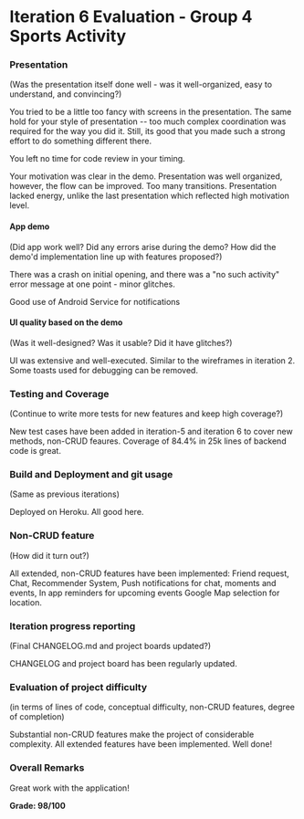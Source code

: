 # Iteration 6 Evaluation - Group 4 Sports Activity

### Presentation
(Was the presentation itself done well - was it well-organized, easy to understand, and convincing?)

You tried to be a little too fancy with screens in the presentation.  The same hold for your style of presentation -- too much complex coordination was required for the way you did it.  Still, its good that you made such a strong effort to do something different there.

You left no time for code review in your timing.

Your motivation was clear in the demo. Presentation was well organized, however, the flow can be improved. Too many transitions. Presentation lacked energy, unlike the last presentation which reflected high motivation level.

#### App demo
(Did app work well?  Did any errors arise during the demo?  How did the demo'd implementation line up with features proposed?)

There was a crash on initial opening, and there was a "no such activity" error message at one point - minor glitches.

Good use of Android Service for notifications

#### UI quality based on the demo
(Was it well-designed? Was it usable?  Did it have glitches?)

UI was extensive and well-executed. Similar to the wireframes in iteration 2. Some toasts used for debugging can be removed.

### Testing and Coverage
(Continue to write more tests for new features and keep high coverage?)

New test cases have been added in iteration-5 and iteration 6 to cover new methods, non-CRUD feaures. Coverage of 84.4% in 25k lines of backend code is great.

### Build and Deployment and git usage
(Same as previous iterations)

Deployed on Heroku. All good here.

### Non-CRUD feature
(How did it turn out?)

All extended, non-CRUD features have been implemented: Friend request, Chat, Recommender System, Push notifications for chat, moments and events, In app reminders for upcoming events Google Map selection for location.

### Iteration progress reporting
(Final CHANGELOG.md and project boards updated?)

CHANGELOG and project board has been regularly updated.

### Evaluation of project difficulty
(in terms of lines of code, conceptual difficulty, non-CRUD features, degree of completion)

Substantial non-CRUD features make the project of considerable complexity. All extended features have been implemented. Well done!

### Overall Remarks

Great work with the application!

**Grade: 98/100**

